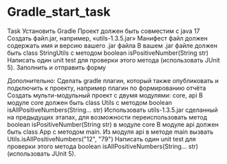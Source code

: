 # Gradle_start_task

Task
Установить Gradle
Проект должен быть совместим с java 17
Создать файл.jar, например, «utils-1.3.5.jar»
Манифест файл должен содержать имя и версию вашего .jar файла
В вашем .jar файле должен быть class StringUtils с методом boolean isPositiveNumber(String str)
Написать один unit test для проверки этого метода (использовать JUnit 5).
Заполнить и отправить форму


Дополнительно:
Сделать gradle плагин, который также опубликовать и подключить к проекту, например плагин по формированию отчёта
Создать мульти-модульный проект с двумя модулями: core, api
В модуле core должен быть class Utils с методом boolean isAllPositiveNumbers(String… str)
Использовать utils-1.3.5.jar сделанный на предыдущих этапах, для возможности переиспользовать метод boolean isPositiveNumber(String str) в модуле core
В модуле api должен быть class App с методом main.
Из модуля api в методе main вызвать Utils.isAllPositiveNumbers("12", "79")
Написать один unit test для проверки этого метода boolean isAllPositiveNumbers(String… str)(использовать JUnit 5).